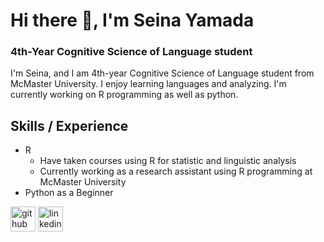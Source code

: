# Hi there 👋, I'm Seina Yamada
### 4th-Year Cognitive Science of Language student
I'm Seina, and I am 4th-year Cognitive Science of Language student from McMaster University. 
I enjoy learning languages and analyzing. I'm currently working on R programming as well as python.

## Skills / Experience
- R
  - Have taken courses using R for statistic and linguistic analysis
  - Currently working as a research assistant using R programming at McMaster University
- Python as a Beginner



[<img src='https://cdn.jsdelivr.net/npm/simple-icons@3.0.1/icons/github.svg' alt='github' height='40'>](https://github.com/pp203)  [<img src='https://cdn.jsdelivr.net/npm/simple-icons@3.0.1/icons/linkedin.svg' alt='linkedin' height='40'>](https://www.linkedin.com/in/seina-yamada-08756b207/)  
